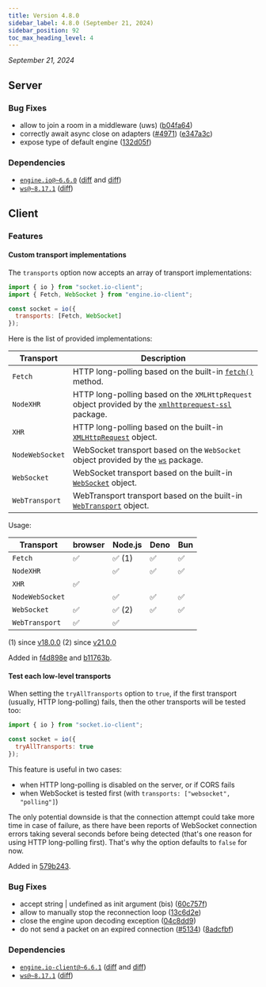 ```yaml
---
title: Version 4.8.0
sidebar_label: 4.8.0 (September 21, 2024)
sidebar_position: 92
toc_max_heading_level: 4
---
```


*September 21, 2024*

## Server

### Bug Fixes

* allow to join a room in a middleware (uws) ([b04fa64](https://github.com/socketio/socket.io/commit/b04fa64365729244a9c50a6b54b12e9bcc9e55d0))
* correctly await async close on adapters ([#4971](https://github.com/socketio/socket.io/issues/4971)) ([e347a3c](https://github.com/socketio/socket.io/commit/e347a3c24e773cf59f589110989fd56703a9057c))
* expose type of default engine ([132d05f](https://github.com/socketio/socket.io/commit/132d05fc0b319df7eb1b3010a91adc7d5ae58ef2))


### Dependencies

- [`engine.io@~6.6.0`](https://github.com/socketio/engine.io/releases/tag/6.5.2) ([diff](https://github.com/socketio/engine.io/compare/6.5.2...6.6.0) and [diff](https://github.com/socketio/socket.io/compare/engine.io@6.6.0...engine.io@6.6.1))
- [`ws@~8.17.1`](https://github.com/websockets/ws/releases/tag/8.17.1) ([diff](https://github.com/websockets/ws/compare/8.11.0...8.17.1))



## Client

### Features

#### Custom transport implementations

The `transports` option now accepts an array of transport implementations:

```js
import { io } from "socket.io-client";
import { Fetch, WebSocket } from "engine.io-client";

const socket = io({
  transports: [Fetch, WebSocket]
});
```

Here is the list of provided implementations:

| Transport       | Description                                                                                                                                              |
|-----------------|----------------------------------------------------------------------------------------------------------------------------------------------------------|
| `Fetch`         | HTTP long-polling based on the built-in [`fetch()`](https://developer.mozilla.org/en-US/docs/Web/API/Window/fetch) method.                               |
| `NodeXHR`       | HTTP long-polling based on the `XMLHttpRequest` object provided by the [`xmlhttprequest-ssl`](https://www.npmjs.com/package/xmlhttprequest-ssl) package. |
| `XHR`           | HTTP long-polling based on the built-in [`XMLHttpRequest`](https://developer.mozilla.org/en-US/docs/Web/API/XMLHttpRequest) object.                      |
| `NodeWebSocket` | WebSocket transport based on the `WebSocket` object provided by the [`ws`](https://www.npmjs.com/package/ws) package.                                    |
| `WebSocket`     | WebSocket transport based on the built-in [`WebSocket`](https://developer.mozilla.org/en-US/docs/Web/API/WebSocket) object.                              |
| `WebTransport`  | WebTransport transport based on the built-in [`WebTransport`](https://developer.mozilla.org/en-US/docs/Web/API/WebTransport) object.                     |

Usage:

| Transport       | browser            | Node.js                | Deno               | Bun                |
|-----------------|--------------------|------------------------|--------------------|--------------------|
| `Fetch`         | :white_check_mark: | :white_check_mark: (1) | :white_check_mark: | :white_check_mark: |
| `NodeXHR`       |                    | :white_check_mark:     | :white_check_mark: | :white_check_mark: |
| `XHR`           | :white_check_mark: |                        |                    |                    |
| `NodeWebSocket` |                    | :white_check_mark:     | :white_check_mark: | :white_check_mark: |
| `WebSocket`     | :white_check_mark: | :white_check_mark: (2) | :white_check_mark: | :white_check_mark: |
| `WebTransport`  | :white_check_mark: | :white_check_mark:     |                    |                    |

(1) since [v18.0.0](https://nodejs.org/api/globals.html#fetch)
(2) since [v21.0.0](https://nodejs.org/api/globals.html#websocket)

Added in [f4d898e](https://github.com/socketio/engine.io-client/commit/f4d898ee9652939a4550a41ac0e8143056154c0a) and [b11763b](https://github.com/socketio/engine.io-client/commit/b11763beecfe4622867b4dec9d1db77460733ffb).


#### Test each low-level transports

When setting the `tryAllTransports` option to `true`, if the first transport (usually, HTTP long-polling) fails, then the other transports will be tested too:

```js
import { io } from "socket.io-client";

const socket = io({
  tryAllTransports: true
});
```

This feature is useful in two cases:

- when HTTP long-polling is disabled on the server, or if CORS fails
- when WebSocket is tested first (with `transports: ["websocket", "polling"]`)

The only potential downside is that the connection attempt could take more time in case of failure, as there have been reports of WebSocket connection errors taking several seconds before being detected (that's one reason for using HTTP long-polling first). That's why the option defaults to `false` for now.

Added in [579b243](https://github.com/socketio/engine.io-client/commit/579b243e89ac7dc58233f9844ef70817364ecf52).


### Bug Fixes

* accept string | undefined as init argument (bis) ([60c757f](https://github.com/socketio/socket.io/commit/60c757f718d400e052c3160ee377bbe4973277c9))
* allow to manually stop the reconnection loop ([13c6d2e](https://github.com/socketio/socket.io/commit/13c6d2e89deb1e6c6c8c7245118f9b37d66537cb))
* close the engine upon decoding exception ([04c8dd9](https://github.com/socketio/socket.io/commit/04c8dd979ce40acaceec1f4507c1ae69325d6158))
* do not send a packet on an expired connection ([#5134](https://github.com/socketio/socket.io/issues/5134)) ([8adcfbf](https://github.com/socketio/socket.io/commit/8adcfbfde50679095ec2abe376650cf2b6814325))


### Dependencies

- [`engine.io-client@~6.6.1`](https://github.com/socketio/engine.io-client/releases/tag/6.5.2) ([diff](https://github.com/socketio/engine.io-client/compare/6.5.3...6.6.0) and [diff](https://github.com/socketio/socket.io/compare/engine.io-client@6.6.0...engine.io-client@6.6.1))
- [`ws@~8.17.1`](https://github.com/websockets/ws/releases/tag/8.17.1) ([diff](https://github.com/websockets/ws/compare/8.11.0...8.17.1))
